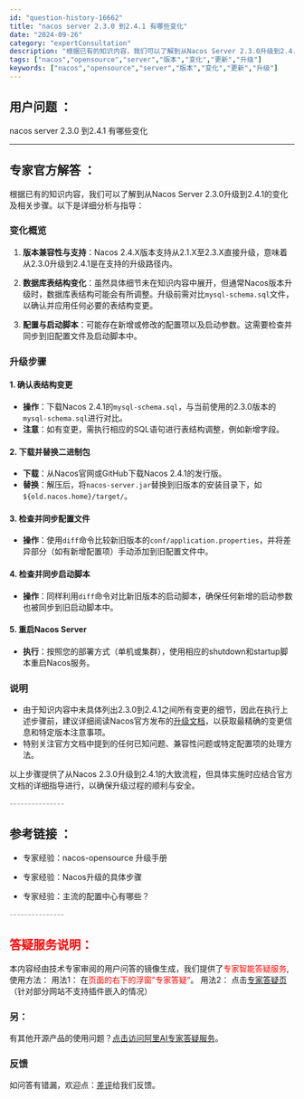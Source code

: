 ```yaml
---
id: "question-history-16662"
title: "nacos server 2.3.0 到2.4.1 有哪些变化"
date: "2024-09-26"
category: "expertConsultation"
description: "根据已有的知识内容，我们可以了解到从Nacos Server 2.3.0升级到2.4.1的变化及相关步骤。以下是详细分析与指导：### 变化概览1. **版本兼容性与支持**：Nacos 2.4.X版本支持从2.1.X至2.3.X直接升级，意味着从2.3.0升级到2.4.1是在支持的升级路径内。2."
tags: ["nacos","opensource","server","版本","变化","更新","升级"]
keywords: ["nacos","opensource","server","版本","变化","更新","升级"]
---
```


## 用户问题 ： 
 nacos server 2.3.0 到2.4.1 有哪些变化  

---------------
## 专家官方解答 ：

根据已有的知识内容，我们可以了解到从Nacos Server 2.3.0升级到2.4.1的变化及相关步骤。以下是详细分析与指导：

### 变化概览

1. **版本兼容性与支持**：Nacos 2.4.X版本支持从2.1.X至2.3.X直接升级，意味着从2.3.0升级到2.4.1是在支持的升级路径内。

2. **数据库表结构变化**：虽然具体细节未在知识内容中展开，但通常Nacos版本升级时，数据库表结构可能会有所调整。升级前需对比`mysql-schema.sql`文件，以确认并应用任何必要的表结构变更。

3. **配置与启动脚本**：可能存在新增或修改的配置项以及启动参数。这需要检查并同步到旧配置文件及启动脚本中。

### 升级步骤

#### 1. 确认表结构变更

- **操作**：下载Nacos 2.4.1的`mysql-schema.sql`，与当前使用的2.3.0版本的`mysql-schema.sql`进行对比。
- **注意**：如有变更，需执行相应的SQL语句进行表结构调整，例如新增字段。

#### 2. 下载并替换二进制包

- **下载**：从Nacos官网或GitHub下载Nacos 2.4.1的发行版。
- **替换**：解压后，将`nacos-server.jar`替换到旧版本的安装目录下，如`${old.nacos.home}/target/`。

#### 3. 检查并同步配置文件

- **操作**：使用`diff`命令比较新旧版本的`conf/application.properties`，并将差异部分（如有新增配置项）手动添加到旧配置文件中。

#### 4. 检查并同步启动脚本

- **操作**：同样利用`diff`命令对比新旧版本的启动脚本，确保任何新增的启动参数也被同步到旧启动脚本中。

#### 5. 重启Nacos Server

- **执行**：按照您的部署方式（单机或集群），使用相应的shutdown和startup脚本重启Nacos服务。

### 说明

- 由于知识内容中未具体列出2.3.0到2.4.1之间所有变更的细节，因此在执行上述步骤前，建议详细阅读Nacos官方发布的[升级文档](https://nacos.io/docs/v2/upgrading/)，以获取最精确的变更信息和特定版本注意事项。
- 特别关注官方文档中提到的任何已知问题、兼容性问题或特定配置项的处理方法。

以上步骤提供了从Nacos 2.3.0升级到2.4.1的大致流程，但具体实施时应结合官方文档的详细指导进行，以确保升级过程的顺利与安全。


<font color="#949494">---------------</font> 


## 参考链接 ：

* 专家经验：nacos-opensource 升级手册 
 
 * 专家经验：Nacos升级的具体步骤 
 
 * 专家经验：主流的配置中心有哪些？ 


 <font color="#949494">---------------</font> 
 


## <font color="#FF0000">答疑服务说明：</font> 

本内容经由技术专家审阅的用户问答的镜像生成，我们提供了<font color="#FF0000">专家智能答疑服务</font>,使用方法：
用法1： 在<font color="#FF0000">页面的右下的浮窗”专家答疑“</font>。
用法2： 点击[专家答疑页](https://answer.opensource.alibaba.com/docs/intro)（针对部分网站不支持插件嵌入的情况）
### 另：


有其他开源产品的使用问题？[点击访问阿里AI专家答疑服务](https://answer.opensource.alibaba.com/docs/intro)。
### 反馈
如问答有错漏，欢迎点：[差评](https://ai.nacos.io/user/feedbackByEnhancerGradePOJOID?enhancerGradePOJOId=16675)给我们反馈。
